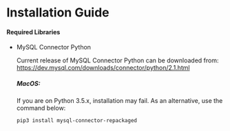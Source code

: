 # Installation Guide

#### Required Libraries
 - MySQL Connector Python
 
    Current release of MySQL Connector Python can be downloaded from: https://dev.mysql.com/downloads/connector/python/2.1.html
    
    ##### MacOS:
    
    If you are on Python 3.5.x, installation may fail. As an alternative, use the command below:
    <pre><code>pip3 install mysql-connector-repackaged</code></pre>
